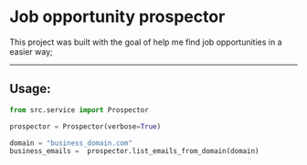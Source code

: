 # Job opportunity prospector

This project was built with the goal of help me find job opportunities in a easier way;

---

## Usage:

```python
from src.service import Prospector

prospector = Prospector(verbose=True)

domain = "business_domain.com"
business_emails =  prospector.list_emails_from_domain(domain)
```

